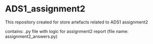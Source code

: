 # ADS1_assignment2
This repository created for store artefacts related to ADS1 assignment2

contains: .py file with logic for assignment2 report (file name: assignment2_answers.py)
